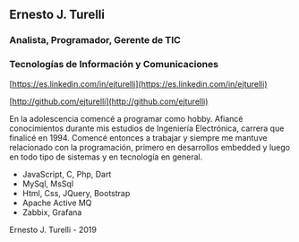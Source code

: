 ## Ernesto J. Turelli

### Analista, Programador, Gerente de TIC
### Tecnologías de Información y Comunicaciones

[https://es.linkedin.com/in/ejturelli](https://es.linkedin.com/in/ejturelli)

[http://github.com/ejturelli](http://github.com/ejturelli)

En la adolescencia comencé a programar como hobby. Afiancé conocimientos durante mis estudios de Ingeniería Electrónica, carrera que finalicé en 1994. Comencé entonces a trabajar y siempre me mantuve relacionado con la programación, primero en desarrollos embedded y luego en todo tipo de sistemas y en tecnología en general.
         
* JavaScript, C, Php, Dart
* MySql, MsSql
* Html, Css, JQuery, Bootstrap
* Apache Active MQ
* Zabbix, Grafana

Ernesto J. Turelli - 2019
